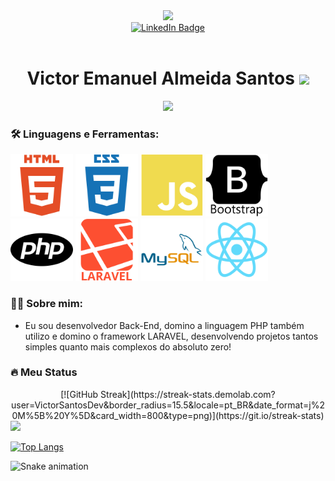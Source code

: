 <div id="header" align="center">

  <img src="https://media.giphy.com/media/M9gbBd9nbDrOTu1Mqx/giphy.gif" width="100"/>

  <div id="badges">
    <a href="https://www.linkedin.com/in/victor-e-2b8452a7/">
      <img src="https://img.shields.io/badge/LinkedIn-blue?style=for-the-badge&logo=linkedin&logoColor=white" alt="LinkedIn Badge"/>
    </a>
  </div>

  <img src="https://komarev.com/ghpvc/?username=your-github-username&style=flat-square&color=blue" alt=""/>

  <h1>
    Victor Emanuel Almeida Santos
    <img src="https://media.giphy.com/media/hvRJCLFzcasrR4ia7z/giphy.gif" width="30px"/>
  </h1>

  <img src="https://media.giphy.com/media/jdPMeyv9rn0hZHh8n9/giphy.gif" width=""/>
</div>

### 🛠️ Linguagens e Ferramentas:

<div>
<img src="https://raw.githubusercontent.com/devicons/devicon/1119b9f84c0290e0f0b38982099a2bd027a48bf1/icons/html5/html5-plain-wordmark.svg" width="100" />
<img src="https://raw.githubusercontent.com/devicons/devicon/1119b9f84c0290e0f0b38982099a2bd027a48bf1/icons/css3/css3-plain-wordmark.svg" width="100" />  
<img src="https://raw.githubusercontent.com/devicons/devicon/1119b9f84c0290e0f0b38982099a2bd027a48bf1/icons/javascript/javascript-plain.svg" width="100" />
<img src="https://raw.githubusercontent.com/devicons/devicon/1119b9f84c0290e0f0b38982099a2bd027a48bf1/icons/bootstrap/bootstrap-plain-wordmark.svg" width="100" />
<img src="https://raw.githubusercontent.com/devicons/devicon/1119b9f84c0290e0f0b38982099a2bd027a48bf1/icons/php/php-plain.svg" width="100"/>
  <img src="https://raw.githubusercontent.com/devicons/devicon/1119b9f84c0290e0f0b38982099a2bd027a48bf1/icons/laravel/laravel-plain-wordmark.svg" width="100"/>
<img src="https://raw.githubusercontent.com/devicons/devicon/1119b9f84c0290e0f0b38982099a2bd027a48bf1/icons/mysql/mysql-original-wordmark.svg" width="100" />
<img src="https://raw.githubusercontent.com/devicons/devicon/1119b9f84c0290e0f0b38982099a2bd027a48bf1/icons/react/react-original.svg" width="100" />
</div>


### 👨‍💻 Sobre mim: 
  - Eu sou desenvolvedor Back-End, domino a linguagem PHP também utilizo e domino o framework LARAVEL, desenvolvendo projetos tantos simples quanto mais complexos do absoluto zero!

### 🔥 Meu Status

<div align="center">
  [![GitHub Streak](https://streak-stats.demolab.com?user=VictorSantosDev&border_radius=15.5&locale=pt_BR&date_format=j%20M%5B%20Y%5D&card_width=800&type=png)](https://git.io/streak-stats)
</div>
<img height="180em" src="https://github-readme-stats.vercel.app/api?username=VictorSantosDev&show_icons=true&theme=dracula&include_all_commits=true&count_private=true"/>

[![Top Langs](https://github-readme-stats.vercel.app/api/top-langs/?username=VictorSantosDev&layout=compact&theme=vision-friendly-dark)](https://github.com/anuraghazra/github-readme-stats)

![Snake animation](https://github.com/VictorSantosDev/VictorSantosDev/blob/output/github-contribution-grid-snake.svg)

<!--
**VictorSantosDev/VictorSantosDev** is a ✨ _special_ ✨ repository because its `README.md` (this file) appears on your GitHub profile.

Here are some ideas to get you started:

- 🔭 I’m currently working on ...
- 🌱 I’m currently learning ...
- 👯 I’m looking to collaborate on ...
- 🤔 I’m looking for help with ...
- 💬 Ask me about ...
- 📫 How to reach me: ...
- 😄 Pronouns: ...
- ⚡ Fun fact: ...
-->
